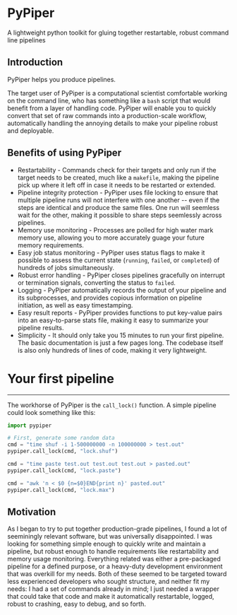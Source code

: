 # PyPiper
A lightweight python toolkit for gluing together restartable, robust command line pipelines

Introduction
---------------
PyPiper helps you produce pipelines.

The target user of PyPiper is a computational scientist comfortable working on the command line, who has something like a `bash` script that would benefit from a layer of handling code. PyPiper will enable you to quickly convert that set of raw commands into a production-scale workflow, automatically handling the annoying details to make your pipeline robust and deployable.

Benefits of using PyPiper
-------------------------
* Restartability - Commands check for their targets and only run if the target needs to be created, much like a `makefile`, making the pipeline pick up where it left off in case it needs to be restarted or extended.
* Pipeline integrity protection - PyPiper uses file locking to ensure that multiple pipeline runs will not interfere with one another -- even if the steps are identical and produce the same files. One run will seemless wait for the other, making it possible to share steps seemlessly across pipelines.
* Memory use monitoring - Processes are polled for high water mark memory use, allowing you to more accurately guage your future memory requirements.
* Easy job status monitoring - PyPiper uses status flags to make it possible to assess the current state (`running`, `failed`, or `completed`) of hundreds of jobs simultaneously.
* Robust error handling - PyPiper closes pipelines gracefully on interrupt or termination signals, converting the status to `failed`.
* Logging - PyPiper automatically records the output of your pipeline and its subprocesses, and provides copious information on pipeline initiation, as well as easy timestamping.
* Easy result reports - PyPiper provides functions to put key-value pairs into an easy-to-parse stats file, making it easy to summarize your pipeline results.
* Simplicity - It should only take you 15 minutes to run your first pipeline. The basic documentation is just a few pages long. The codebase itself is also only hundreds of lines of code, making it very lightweight.


# Your first pipeline
---------------------

The workhorse of PyPiper is the `call_lock()` function. A simple pipeline could look something like this:

```python
import pypiper

# First, generate some random data
cmd = "time shuf -i 1-500000000 -n 100000000 > test.out"
pypiper.call_lock(cmd, "lock.shuf")

cmd = "time paste test.out test.out test.out > pasted.out"
pypiper.call_lock(cmd, "lock.paste")

cmd = "awk 'n < $0 {n=$0}END{print n}' pasted.out"
pypiper.call_lock(cmd, "lock.max")
```



Motivation
----------
As I began to try to put together production-grade pipelines, I found a lot of seeminingly relevant software, but was universally disappointed. I was looking for something simple enough to quickly write and maintain a pipeline, but robust enough to handle requirements like restartability and memory usage monitoring. Everything related was either a pre-packaged pipeline for a defined purpose, or a heavy-duty development environment that was overkill for my needs. Both of these seemed to be targeted toward less experienced developers who sought structure, and neither fit my needs: I had a set of commands already in mind; I just needed a wrapper that could take that code and make it automatically restartable, logged, robust to crashing, easy to debug, and so forth.



